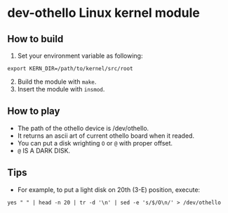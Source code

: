 # dev-othello Linux kernel module

## How to build
1. Set your environment variable as following:
```
export KERN_DIR=/path/to/kernel/src/root
```
2. Build the module with `make`.
3. Insert the module with `insmod`.

## How to play
- The path of the othello device is /dev/othello.
- It returns an ascii art of current othello board when it readed.
- You can put a disk wrighting `O` or `@` with proper offset.
- `@` IS A DARK DISK.

## Tips
- For example, to put a light disk on 20th (3-E) position, execute:
```
yes " " | head -n 20 | tr -d '\n' | sed -e 's/$/O\n/' > /dev/othello
```

